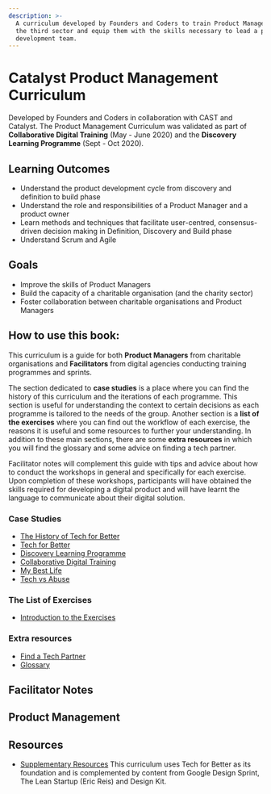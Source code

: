 ```yaml
---
description: >-
  A curriculum developed by Founders and Coders to train Product Managers within
  the third sector and equip them with the skills necessary to lead a product
  development team.
---
```


# Catalyst Product Management Curriculum

Developed by Founders and Coders in collaboration with CAST and Catalyst.
The Product Management Curriculum was validated as part of **Collaborative Digital Training** (May - June 2020) and the **Discovery Learning Programme** (Sept - Oct 2020).

## Learning Outcomes

- Understand the product development cycle from discovery and definition to build phase
- Understand the role and responsibilities of a Product Manager and a product owner
- Learn methods and techniques that facilitate user-centred, consensus-driven decision making in Definition, Discovery and Build phase
- Understand Scrum and Agile

## Goals

- Improve the skills of Product Managers
- Build the capacity of a charitable organisation \(and the charity sector\)
- Foster collaboration between charitable organisations and Product Managers

## How to use this book:

This curriculum is a guide for both **Product Managers** from charitable organisations and **Facilitators** from digital agencies conducting training programmes and sprints.

The section dedicated to **case studies** is a place where you can find the history of this curriculum and the iterations of each programme. This section is useful for understanding the context to certain decisions as each programme is tailored to the needs of the group.
Another section is a **list of the exercises** where you can find out the workflow of each exercise, the reasons it is useful and some resources to further your understanding.
In addition to these main sections, there are some **extra resources** in which you will find the glossary and some advice on finding a tech partner.

Facilitator notes will complement this guide with tips and advice about how to conduct the workshops in general and specifically for each exercise.
Upon completion of these workshops, participants will have obtained the skills required for developing a digital product and will have learnt the language to communicate about their digital solution.


### Case Studies

- [The History of Tech for Better](case-studies/history.md)
- [Tech for Better](case-studies/TFB.md)
- [Discovery Learning Programme](case-studies/DLP.md)
- [Collaborative Digital Training](case-studies/CDT.md)
- [My Best Life](case-studies/MBL.md)
- [Tech vs Abuse](case-studies/TvA.md)

### The List of Exercises

- [Introduction to the Exercises](list-of-exercises/README.md)

### Extra resources
- [Find a Tech Partner](extra-resources/finding-a-tech-partner.md)
- [Glossary](extra-resources/glossary.md)

## Facilitator Notes

## Product Management

## Resources

- [Supplementary Resources](resoures.md)
This curriculum uses Tech for Better as its foundation and is complemented by content from Google Design Sprint, The Lean Startup \(Eric Reis\) and Design Kit.
